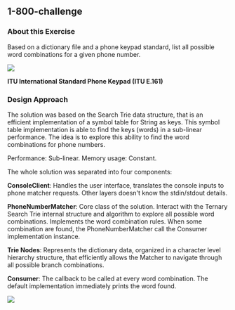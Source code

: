 ## 1-800-challenge

### About this Exercise

Based on a dictionary file and a phone keypad standard, list all possible word combinations for a given phone number.

![](https://raw.githubusercontent.com/darciopacifico/1-800-challenge/master/src/main/resources/phoneKeypad.png)

**ITU International Standard Phone Keypad (ITU E.161)**

### Design Approach

The solution was based on the Search Trie data structure, that is an efficient implementation of a symbol table for String as keys. This symbol table implementation is able to find the keys (words) in a sub-linear performance. The idea is to explore this ability to find the word combinations for phone numbers.

Performance: Sub-linear.
Memory usage: Constant.


The whole solution was separated into four components:

**ConsoleClient**: Handles the user interface, translates the console inputs to phone matcher requests. Other layers doesn't know the stdin/stdout details.

**PhoneNumberMatcher**: Core class of the solution. Interact with the Ternary Search Trie internal structure and algorithm to explore all possible word combinations. Implements the word combination rules. When some combination are found, the PhoneNumberMatcher call the Consumer implementation instance.

**Trie Nodes**: Represents the dictionary data, organized in a character level hierarchy structure, that efficiently allows the Matcher to navigate through all possible branch combinations.

**Consumer**: The callback to be called at every word combination. The default implementation immediately prints the word found.

![](https://raw.githubusercontent.com/darciopacifico/1-800-challenge/master/src/main/resources/ClassDiagram.png)



